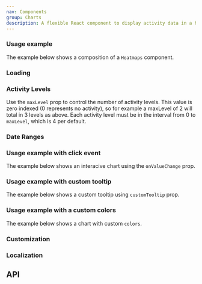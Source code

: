 ```yaml
---
nav: Components
group: Charts
description: A flexible React component to display activity data in a heatmaps chart.
---
```


<code src="./demos/index.tsx" nopadding></code>

### Usage example

The example below shows a composition of a `Heatmaps` component.

<code src="./demos/example.tsx"></code>

### Loading

<code src="./demos/loading.tsx"></code>

### Activity Levels

Use the `maxLevel` prop to control the number of activity levels. This value is zero indexed (0 represents no activity),
so for example a maxLevel of 2 will total in 3 levels as above. Each activity level must be in the interval from 0 to `maxLevel`,
which is 4 per default.

<code src="./demos/activityLevels.tsx"></code>

### Date Ranges

<code src="./demos/dataRanges.tsx"></code>

### Usage example with click event

The example below shows an interacive chart using the `onValueChange` prop.

<code src="./demos/clickEvent.tsx"></code>

### Usage example with custom tooltip

The example below shows a custom tooltip using `customTooltip` prop.

<code src="./demos/customTooltip.tsx"></code>

### Usage example with a custom colors

The example below shows a chart with custom `colors`.

<code src="./demos/customColors.tsx"></code>

### Customization

<code src="./demos/customization.tsx"></code>

### Localization

<code src="./demos/i18n.tsx"></code>

## API

<API></API>
